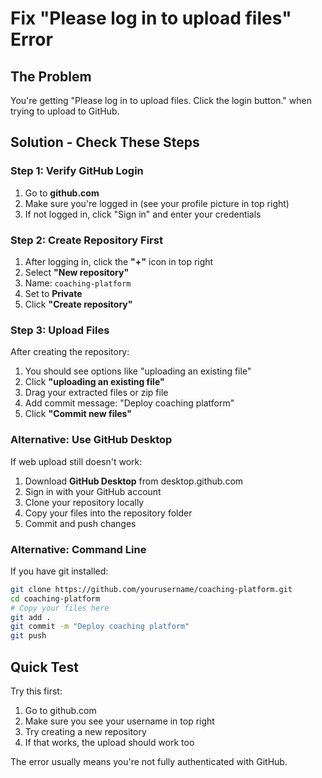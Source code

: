 # Fix "Please log in to upload files" Error

## The Problem
You're getting "Please log in to upload files. Click the login button." when trying to upload to GitHub.

## Solution - Check These Steps

### Step 1: Verify GitHub Login
1. Go to **github.com**
2. Make sure you're logged in (see your profile picture in top right)
3. If not logged in, click "Sign in" and enter your credentials

### Step 2: Create Repository First
1. After logging in, click the **"+"** icon in top right
2. Select **"New repository"**
3. Name: `coaching-platform`
4. Set to **Private**
5. Click **"Create repository"**

### Step 3: Upload Files
After creating the repository:
1. You should see options like "uploading an existing file"
2. Click **"uploading an existing file"**
3. Drag your extracted files or zip file
4. Add commit message: "Deploy coaching platform"
5. Click **"Commit new files"**

### Alternative: Use GitHub Desktop
If web upload still doesn't work:
1. Download **GitHub Desktop** from desktop.github.com
2. Sign in with your GitHub account
3. Clone your repository locally
4. Copy your files into the repository folder
5. Commit and push changes

### Alternative: Command Line
If you have git installed:
```bash
git clone https://github.com/yourusername/coaching-platform.git
cd coaching-platform
# Copy your files here
git add .
git commit -m "Deploy coaching platform"
git push
```

## Quick Test
Try this first:
1. Go to github.com
2. Make sure you see your username in top right
3. Try creating a new repository
4. If that works, the upload should work too

The error usually means you're not fully authenticated with GitHub.